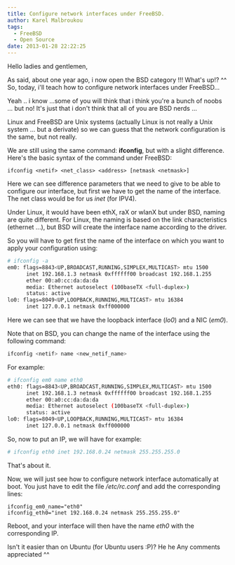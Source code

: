 ```yaml
---
title: Configure network interfaces under FreeBSD.
author: Karel Malbroukou
tags:
  - FreeBSD
  - Open Source
date: 2013-01-28 22:22:25
---
```


Hello ladies and gentlemen,

As said, about one year ago, i now open the BSD category !!! What's up!? ^^
So, today, i'll teach how to configure network interfaces under FreeBSD...

Yeah .. i know ...some of you will think that i think you're a bunch of noobs ... but no! It's just that i don't think that all of you are BSD nerds ...<a name='more'></a>

Linux and FreeBSD are Unix systems (actually Linux is not really a Unix system ... but a derivate) so we can guess that the network configuration is the same, but not really.

We are still using the same command: **ifconfig**, but with a slight difference. Here's the basic syntax of the command under FreeBSD:

`ifconfig <netif> <net_class> <address> [netmask <netmask>]`

Here we can see difference parameters that we need to give to be able to configure our interface, but first we have to get the name of the interface. The net class would be for us _inet_ (for IPV4).

Under Linux, it would have been ethX, raX or wlanX but under BSD, naming are quite different. For Linux, the naming is based on the link characteristics (ethernet ...), but BSD will create the interface name according to the driver.

So you will have to get first the name of the interface on which you want to apply your configuration using:
``` bash
# ifconfig -a
em0: flags=8843<UP,BROADCAST,RUNNING,SIMPLEX,MULTICAST> mtu 1500
      inet 192.168.1.3 netmask 0xffffff00 broadcast 192.168.1.255
      ether 00:a0:cc:da:da:da
      media: Ethernet autoselect (100baseTX <full-duplex>)
      status: active
lo0: flags=8049<UP,LOOPBACK,RUNNING,MULTICAST> mtu 16384
      inet 127.0.0.1 netmask 0xff000000
```

Here we can see that we have the loopback interface (_lo0_) and a NIC (_em0_).

Note that on BSD, you can change the name of the interface using the following command:
``` bash
ifconfig <netif> name <new_netif_name>
```

For example:
``` bash
# ifconfig em0 name eth0
eth0: flags=8843<UP,BROADCAST,RUNNING,SIMPLEX,MULTICAST> mtu 1500
      inet 192.168.1.3 netmask 0xffffff00 broadcast 192.168.1.255
      ether 00:a0:cc:da:da:da
      media: Ethernet autoselect (100baseTX <full-duplex>)
      status: active
lo0: flags=8049<UP,LOOPBACK,RUNNING,MULTICAST> mtu 16384
      inet 127.0.0.1 netmask 0xff000000
```

So, now to put an IP, we will have for example:
``` bash
# ifconfig eth0 inet 192.168.0.24 netmask 255.255.255.0
```

That's about it.

Now, we will just see how to configure network interface automatically at boot.
You just have to edit the file _/etc/rc.conf_ and add the corresponding lines:
```
ifconfig_em0_name="eth0"
ifconfig_eth0="inet 192.168.0.24 netmask 255.255.255.0"
```

Reboot, and your interface will then have the name _eth0_ with the corresponding IP.

Isn't it easier than on Ubuntu (for Ubuntu users :P)? He he
Any comments appreciated ^^
